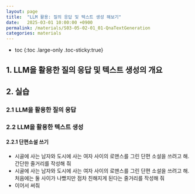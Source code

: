 ```yaml
---
layout: page
title:  "LLM 활용: 질의 응답 및 텍스트 생성 해보기"
date:   2025-03-01 10:00:00 +0900
permalink: /materials/S03-05-02-01_01-QnaTextGeneration
categories: materials
---
```

* toc
{:toc .large-only .toc-sticky:true}

## 1. LLM을 활용한 질의 응답 및 텍스트 생성의 개요


## 2. 실습

### 2.1 LLM을 활용한 질의 응답


### 2.2 LLM을 활용한 텍스트 생성

#### 2.2.1 단편소설 쓰기

- 시골에 사는 남자와 도시에 사는 여자 사이의 로맨스를 그린 단편 소설을 쓰려고 해. 간단한 줄거리를 작성해 줘
- 시골에 사는 남자와 도시에 사는 여자 사이의 로맨스를 그린 단편 소설을 쓰려고 해. 처음에는 둘 사이가 나빴지만 점차 친해지게 된다는 줄거리를 작성해 줘
- 이어서 써줘
